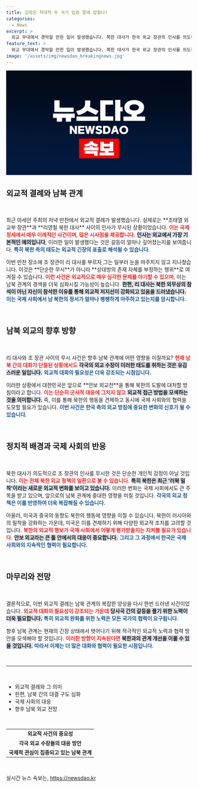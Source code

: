 ```yaml
---
title: 김정은 적대적 두 국가 입증 팔에 잡혔다!
categories:
  - News
excerpt: >
  외교 무대에서 경악할 만한 일이 발생했습니다. 북한 대사가 한국 외교 장관의 인사를 의도적으로 무시하며 경색된 남북관계를 드러냈습니다. 이 사건의 배경과 파장을 강하게 조명합니다!
feature_text: >
  외교 무대에서 경악할 만한 일이 발생했습니다. 북한 대사가 한국 외교 장관의 인사를 의도적으로 무시하며 경색된 남북관계를 드러냈습니다. 이 사건의 배경과 파장을 강하게 조명합니다!
image: '/assets/img/newsdao_breakingnews.jpg'
---
```


<p><img src="/assets/img/newsdao_breakingnews.jpg" alt="firstkoreanews 속보" /></p>

<h2 data-ke-size="size26">외교적 결례와 남북 관계</h2>

<p data-ke-size="size16">&nbsp;</p>

<p data-ke-size="size16">최근 아세안 주최의 저녁 만찬에서 외교적 결례가 발생했습니다. 실제로는 **조태열 외교부 장관**과 **리영철 북한 대사** 사이의 인사가 무시된 상황이었습니다. <b><span style="color: #ee2323;">이는 국제 정세에서 매우 이례적인 사건이며, 많은 시사점을 제공합니다.</span></b> <b><span style="background-color: #21538527;">인사는 외교에서 가장 기본적인 예의입니다</span></b>, 이러한 일이 발생했다는 것은 갈등이 얼마나 깊어졌는지를 보여줍니다. <b><span style="color: #1a5490;">특히 북한 측의 태도는 외교적 긴장의 표출로 해석될 수 있습니다.</span></b></p>

<p data-ke-size="size16">이번 만찬 장소에 조 장관이 리 대사를 부르자 그는 일부러 눈을 마주치지 않고 지나쳤습니다. 이것은 **단순한 무시**가 아니라 **상대방의 존재 자체를 부정하는 행위**로 여겨질 수 있습니다. <b><span style="color: #ee2323;">이런 사건은 외교적으로 매우 심각한 문제를 야기할 수 있으며</span></b>, 이는 남북 관계의 경색을 더욱 심화시킬 가능성이 높습니다. <b><span style="background-color: #21538527;">한편, 리 대사는 북한 외무상의 참석이 아닌 자신이 참석한 이유를 통해 외교적 저지선이 강화되고 있음을 드러냈습니다.</span></b> <b><span style="color: #1a5490;">이는 국제 사회에서 남 북한의 정서가 얼마나 팽팽하게 마주하고 있는지를 암시합니다.</span></b></p>

<p data-ke-size="size16">&nbsp;</p>

<h2 data-ke-size="size26">남북 외교의 향후 방향</h2>

<p data-ke-size="size16">&nbsp;</p>

<p data-ke-size="size16">리 대사와 조 장관 사이의 무시 사건은 향후 남북 관계에 어떤 영향을 미칠까요? <b><span style="color: #ee2323;">현재 남북 간의 대화가 단절된 상황에서도</span></b> <b><span style="background-color: #21538527;">각국의 외교 수장이 이러한 태도를 취하는 것은 유감스러운 일입니다.</span></b> <b><span style="color: #1a5490;">외교적 대화의 필요성은 더욱 강조되는 시점입니다.</span></b></p>

<p data-ke-size="size16">이러한 상황에서 대한민국은 앞으로 **안보 외교전**을 통해 북한의 도발에 대처할 방침이라고 합니다. <b><span style="color: #ee2323;">이는 단순히 군사적 대응에 그치지 않고</span></b> <b><span style="background-color: #21538527;">외교적 접근 방법을 모색하는 것을 의미합니다.</span></b> 즉, 이를 통해 북한의 행동을 견제하고 동시에 국제 사회와의 협력을 도모할 필요가 있습니다. <b><span style="color: #1a5490;">이번 사건은 한국 측의 외교 방침에 중요한 변화의 신호가 될 수 있습니다.</span></b></p>

<p data-ke-size="size16">&nbsp;</p>

<h2 data-ke-size="size26">정치적 배경과 국제 사회의 반응</h2>

<p data-ke-size="size16">&nbsp;</p>

<p data-ke-size="size16">북한 대사가 의도적으로 조 장관의 인사를 무시한 것은 단순한 개인적 감정이 아닐 것입니다. <b><span style="color: #ee2323;">이는 전체 북한 외교 정책의 일환으로 볼 수 있습니다.</span></b> <b><span style="background-color: #21538527;">특히 북한은 최근 '러북 밀착'이라는 새로운 외교적 변화를 보이고 있습니다.</span></b> 이러한 변화는 국제 사회에서도 큰 주목을 받고 있으며, 앞으로의 남북 관계에 중대한 영향을 미칠 것입니다. <b><span style="color: #1a5490;">각국의 외교 정책은 이를 반영하여 더욱 복잡해질 수 있습니다.</span></b></p>

<p data-ke-size="size16">아울러, 미국과 중국의 동향도 북한의 행동에 영향을 미칠 수 있습니다. 북한이 러시아와의 밀착을 강화하는 가운데, 미국은 이를 견제하기 위해 다양한 외교적 조치를 고려할 것입니다. <b><span style="color: #ee2323;">북한의 외교적 행보가 국제 사회에서 어떻게 평가받을지는 지켜볼 필요가 있습니다.</span></b> <b><span style="background-color: #21538527;">안보 외교라는 큰 틀 안에서의 대응이 중요합니다.</span></b> <b><span style="color: #1a5490;">그리고 그 과정에서 한국은 국제 사회와의 지속적인 협력이 필요합니다.</span></b></p>

<p data-ke-size="size16">&nbsp;</p>

<h2 data-ke-size="size26">마무리와 전망</h2>

<p data-ke-size="size16">&nbsp;</p>

<p data-ke-size="size16">결론적으로, 이번 외교적 결례는 남북 관계의 복잡한 양상을 다시 한번 드러낸 사건이었습니다. <b><span style="color: #ee2323;">외교적 대화의 필요성이 강조되는 가운데</span></b> <b><span style="background-color: #21538527;">당사국 간의 갈등을 풀기 위한 노력이 더욱 필요합니다.</span></b> <b><span style="color: #1a5490;">특히 외교적 완화를 위한 노력은 모든 국가의 협력이 요구됩니다.</span></b></p>

<p data-ke-size="size16">향후 남북 관계는 현재의 긴장 상태에서 벗어나기 위해 적극적인 외교적 노력과 협력 방안을 모색해야 할 것입니다. <b><span style="color: #ee2323;">이러한 방향이 지속된다면</span></b> <b><span style="background-color: #21538527;">북한과의 관계 개선을 이룰 수 있을 것입니다.</span></b> <b><span style="color: #1a5490;">따라서 이제는 더 많은 대화와 협력이 필요한 시점입니다.</span></b></p>

<p data-ke-size="size16">&nbsp;</p>

<hr />

<p data-ke-size="size16">&nbsp;</p>

<ul>
    <li>외교적 결례와 그 의미</li>
    <li>한편, 남북 간의 대결 구도 심화</li>
    <li>국제 사회의 대응</li>
    <li>향후 남북 외교 전망</li>
</ul>

<p data-ke-size="size16">&nbsp;</p>

<table style="width: 100%; border-collapse: collapse;">
    <tr>
        <td style="text-align: center; height: 17px;"><b>외교적 사건의 중요성</b></td>
    </tr>
    <tr>
        <td style="text-align: center; height: 17px;"><b>각국 외교 수장들의 대응 방안</b></td>
    </tr>
    <tr>
        <td style="text-align: center; height: 17px;"><b>국제적 관심이 집중되고 있는 남북 관계</b></td>
    </tr>
</table>

<p data-ke-size="size16">&nbsp;</p>
실시간 뉴스 속보는, <a href="https://newsdao.kr" rel="dofollow">https://newsdao.kr</a>


